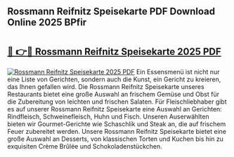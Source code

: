 ## Rossmann Reifnitz Speisekarte PDF Download Online 2025 BPfir

# <h2><a href="http://gcb6he.nevu.top/?p=Rossmann+Reifnitz+Speisekarte">🔗 👉🔴 Rossmann Reifnitz Speisekarte 2025 PDF</a></h2>

[![Rossmann Reifnitz Speisekarte 2025 PDF](https://i.imgur.com/dBaPXMq.png)](http://gcb6he.nevu.top/?p=Rossmann+Reifnitz+Speisekarte)
Ein Essensmenü ist nicht nur eine Liste von Gerichten, sondern auch die Kunst, ein Gericht zu kreieren, das Ihnen gefallen wird. Die Rossmann Reifnitz Speisekarte unseres Restaurants bietet eine große Auswahl an frischem Gemüse und Obst für die Zubereitung von leichten und frischen Salaten. Für Fleischliebhaber gibt es auf unserer Rossmann Reifnitz Speisekarte eine Auswahl an Gerichten: Rindfleisch, Schweinefleisch, Huhn und Fisch. Unseren Auserwählten bieten wir Gourmet-Gerichte wie Schaschlik und Steak an, die auf frischem Feuer zubereitet werden. Unsere Rossmann Reifnitz Speisekarte bietet eine große Auswahl an Desserts, von klassischen Torten und Kuchen bis hin zu exquisiten Crème Brûlée und Schokoladenstückchen.
